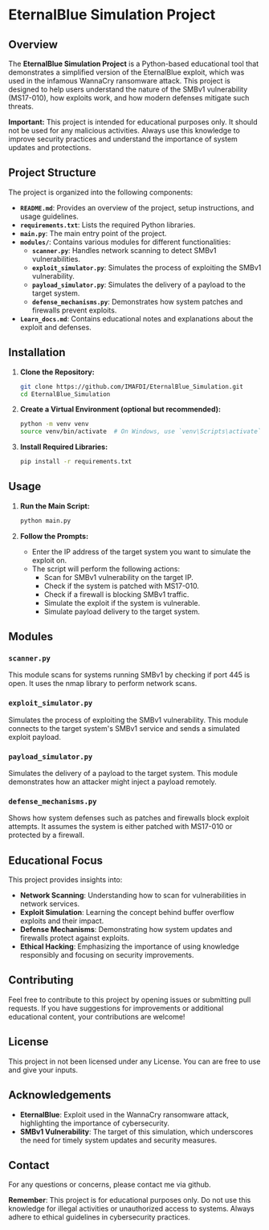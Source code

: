
# EternalBlue Simulation Project

## Overview

The **EternalBlue Simulation Project** is a Python-based educational tool that demonstrates a simplified version of the EternalBlue exploit, which was used in the infamous WannaCry ransomware attack. This project is designed to help users understand the nature of the SMBv1 vulnerability (MS17-010), how exploits work, and how modern defenses mitigate such threats. 

**Important:** This project is intended for educational purposes only. It should not be used for any malicious activities. Always use this knowledge to improve security practices and understand the importance of system updates and protections.

## Project Structure

The project is organized into the following components:

- **`README.md`**: Provides an overview of the project, setup instructions, and usage guidelines.
- **`requirements.txt`**: Lists the required Python libraries.
- **`main.py`**: The main entry point of the project.
- **`modules/`**: Contains various modules for different functionalities:
  - **`scanner.py`**: Handles network scanning to detect SMBv1 vulnerabilities.
  - **`exploit_simulator.py`**: Simulates the process of exploiting the SMBv1 vulnerability.
  - **`payload_simulator.py`**: Simulates the delivery of a payload to the target system.
  - **`defense_mechanisms.py`**: Demonstrates how system patches and firewalls prevent exploits.
- **`Learn_docs.md`**: Contains educational notes and explanations about the exploit and defenses.

## Installation

1. **Clone the Repository:**
   ```bash
   git clone https://github.com/IMAFDI/EternalBlue_Simulation.git
   cd EternalBlue_Simulation
   ```

2. **Create a Virtual Environment (optional but recommended):**
   ```bash
   python -m venv venv
   source venv/bin/activate  # On Windows, use `venv\Scripts\activate`
   ```

3. **Install Required Libraries:**
   ```bash
   pip install -r requirements.txt
   ```

## Usage

1. **Run the Main Script:**
   ```bash
   python main.py
   ```

2. **Follow the Prompts:**
   - Enter the IP address of the target system you want to simulate the exploit on.
   - The script will perform the following actions:
     - Scan for SMBv1 vulnerability on the target IP.
     - Check if the system is patched with MS17-010.
     - Check if a firewall is blocking SMBv1 traffic.
     - Simulate the exploit if the system is vulnerable.
     - Simulate payload delivery to the target system.

## Modules

### `scanner.py`
This module scans for systems running SMBv1 by checking if port 445 is open. It uses the nmap library to perform network scans.

### `exploit_simulator.py`
Simulates the process of exploiting the SMBv1 vulnerability. This module connects to the target system's SMBv1 service and sends a simulated exploit payload.

### `payload_simulator.py`
Simulates the delivery of a payload to the target system. This module demonstrates how an attacker might inject a payload remotely.

### `defense_mechanisms.py`
Shows how system defenses such as patches and firewalls block exploit attempts. It assumes the system is either patched with MS17-010 or protected by a firewall.

## Educational Focus
This project provides insights into:
- **Network Scanning**: Understanding how to scan for vulnerabilities in network services.
- **Exploit Simulation**: Learning the concept behind buffer overflow exploits and their impact.
- **Defense Mechanisms**: Demonstrating how system updates and firewalls protect against exploits.
- **Ethical Hacking**: Emphasizing the importance of using knowledge responsibly and focusing on security improvements.

## Contributing
Feel free to contribute to this project by opening issues or submitting pull requests. If you have suggestions for improvements or additional educational content, your contributions are welcome!

## License
This project in not been licensed under any License. You can are free to use and give your inputs.

## Acknowledgements
- **EternalBlue**: Exploit used in the WannaCry ransomware attack, highlighting the importance of cybersecurity.
- **SMBv1 Vulnerability**: The target of this simulation, which underscores the need for timely system updates and security measures.

## Contact
For any questions or concerns, please contact me via github.

**Remember**: This project is for educational purposes only. Do not use this knowledge for illegal activities or unauthorized access to systems. Always adhere to ethical guidelines in cybersecurity practices.
